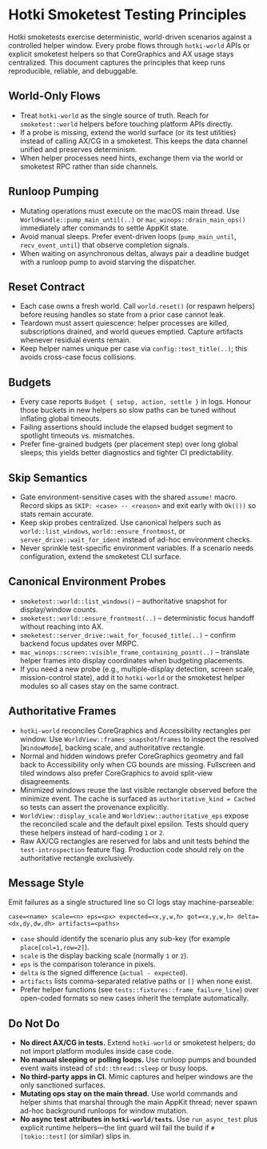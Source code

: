 # Hotki Smoketest Testing Principles

Hotki smoketests exercise deterministic, world-driven scenarios against a controlled helper window.
Every probe flows through `hotki-world` APIs or explicit smoketest helpers so that CoreGraphics and AX
usage stays centralized. This document captures the principles that keep runs reproducible, reliable,
and debuggable.

## World-Only Flows
- Treat `hotki-world` as the single source of truth. Reach for `smoketest::world` helpers before
  touching platform APIs directly.
- If a probe is missing, extend the world surface (or its test utilities) instead of calling AX/CG in
  a smoketest. This keeps the data channel unified and preserves determinism.
- When helper processes need hints, exchange them via the world or smoketest RPC rather than side
  channels.

## Runloop Pumping
- Mutating operations must execute on the macOS main thread. Use
  `WorldHandle::pump_main_until(..)` or `mac_winops::drain_main_ops()` immediately after commands to
  settle AppKit state.
- Avoid manual sleeps. Prefer event-driven loops (`pump_main_until`, `recv_event_until`) that observe
  completion signals.
- When waiting on asynchronous deltas, always pair a deadline budget with a runloop pump to avoid
  starving the dispatcher.

## Reset Contract
- Each case owns a fresh world. Call `world.reset()` (or respawn helpers) before reusing handles so
  state from a prior case cannot leak.
- Teardown must assert quiescence: helper processes are killed, subscriptions drained, and world
  queues emptied. Capture artifacts whenever residual events remain.
- Keep helper names unique per case via `config::test_title(..)`; this avoids cross-case focus
  collisions.

## Budgets
- Every case reports `Budget { setup, action, settle }` in logs. Honour those buckets in new helpers
  so slow paths can be tuned without inflating global timeouts.
- Failing assertions should include the elapsed budget segment to spotlight timeouts vs. mismatches.
- Prefer fine-grained budgets (per placement step) over long global sleeps; this yields better
  diagnostics and tighter CI predictability.

## Skip Semantics
- Gate environment-sensitive cases with the shared `assume!` macro. Record skips as
  `SKIP: <case> -- <reason>` and exit early with `Ok(())` so stats remain accurate.
- Keep skip probes centralized. Use canonical helpers such as `world::list_windows`,
  `world::ensure_frontmost`, or `server_drive::wait_for_ident` instead of ad-hoc environment checks.
- Never sprinkle test-specific environment variables. If a scenario needs configuration, extend the
  smoketest CLI surface.

## Canonical Environment Probes
- `smoketest::world::list_windows()` – authoritative snapshot for display/window counts.
- `smoketest::world::ensure_frontmost(..)` – deterministic focus handoff without reaching into AX.
- `smoketest::server_drive::wait_for_focused_title(..)` – confirm backend focus updates over MRPC.
- `mac_winops::screen::visible_frame_containing_point(..)` – translate helper frames into display
  coordinates when budgeting placements.
- If you need a new probe (e.g., multiple-display detection, screen scale, mission-control state),
  add it to `hotki-world` or the smoketest helper modules so all cases stay on the same contract.

## Authoritative Frames
- `hotki-world` reconciles CoreGraphics and Accessibility rectangles per window. Use
  `WorldView::frames_snapshot`/`frames` to inspect the resolved [`WindowMode`], backing scale, and
  authoritative rectangle.
- Normal and hidden windows prefer CoreGraphics geometry and fall back to Accessibility only when
  CG bounds are missing. Fullscreen and tiled windows also prefer CoreGraphics to avoid split-view
  disagreements.
- Minimized windows reuse the last visible rectangle observed before the minimize event. The cache
  is surfaced as `authoritative_kind = Cached` so tests can assert the provenance explicitly.
- `WorldView::display_scale` and `WorldView::authoritative_eps` expose the reconciled scale and the
  default pixel epsilon. Tests should query these helpers instead of hard-coding `1` or `2`.
- Raw AX/CG rectangles are reserved for labs and unit tests behind the `test-introspection`
  feature flag. Production code should rely on the authoritative rectangle exclusively.

## Message Style
Emit failures as a single structured line so CI logs stay machine-parseable:

```
case=<name> scale=<n> eps=<px> expected=<x,y,w,h> got=<x,y,w,h> delta=<dx,dy,dw,dh> artifacts=<paths>
```

- `case` should identify the scenario plus any sub-key (for example `place[col=1,row=2]`).
- `scale` is the display backing scale (normally `1` or `2`).
- `eps` is the comparison tolerance in pixels.
- `delta` is the signed difference (`actual - expected`).
- `artifacts` lists comma-separated relative paths or `[]` when none exist.
- Prefer helper functions (see `tests::fixtures::frame_failure_line`) over open-coded formats so new
  cases inherit the template automatically.

## Do Not Do
- **No direct AX/CG in tests.** Extend `hotki-world` or smoketest helpers; do not import platform
  modules inside case code.
- **No manual sleeping or polling loops.** Use runloop pumps and bounded event waits instead of
  `std::thread::sleep` or busy loops.
- **No third-party apps in CI.** Mimic captures and helper windows are the only sanctioned surfaces.
- **Mutating ops stay on the main thread.** Use world commands and helper shims that marshal through
  the main AppKit thread; never spawn ad-hoc background runloops for window mutation.
- **No async test attributes in `hotki-world/tests`.** Use `run_async_test` plus explicit runtime
  helpers—the lint guard will fail the build if `#[tokio::test]` (or similar) slips in.
